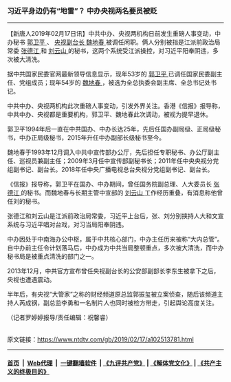 ### 习近平身边仍有“地雷”？ 中办央视两名要员被贬
------------------------

<div class="post_content">
 <p>
  【新唐人2019年02月17日讯】中共中办、央视两机构日前发生重磅人事变动，中办秘书
  <a href="https://www.ntdtv.com/gb/郭卫平.htm">
   郭卫平
  </a>
  、
  <a href="https://www.ntdtv.com/gb/央视副台长.htm">
   央视副台长
  </a>
  <a href="https://www.ntdtv.com/gb/魏地春.htm">
   魏地春
  </a>
  被调任闲职。俩人分别被指是江派前政治局常委
  <a href="https://www.ntdtv.com/gb/张德江.htm">
   张德江
  </a>
  和
  <a href="https://www.ntdtv.com/gb/刘云山.htm">
   刘云山
  </a>
  的秘书，这两个系统受江派操控，对习近平阳奉阴违，多次被大清洗。
 </p>
 <p>
  据中共国家民委官网最新领导信息显示，现年53岁的
  <a href="https://www.ntdtv.com/gb/郭卫平.htm">
   郭卫平
  </a>
  已调任国家民委副主任、党组成员；现年54岁的
  <a href="https://www.ntdtv.com/gb/魏地春.htm">
   魏地春
  </a>
  ，被选为全总执委会副主席、全总书记处书记。
 </p>
 <p>
  中共中办、央视两机构此次重磅人事变动，引发外界关注。香港《信报》报导称，中共中办、央视都是重要机构，郭卫平、魏地春此次调动，被视为提早退休。
 </p>
 <p>
  郭卫平1994年后一直在中共国办、中办长达25年，先后任国办副局级、正局级秘书，中办正局级秘书，2015年升任中办副部长级秘书至今。
 </p>
 <p>
  魏地春于1993年12月调入中共中宣传部办公厅，先后担任专职秘书、办公厅副主任、巡视员兼副主任；2009年3月任中宣传部副秘书长；2011年任中央央视分党组副书记、副台长。2018年任中央广播电视总台央视分党组副书记、副台长。
 </p>
 <p>
  《信报》报导称，郭卫平在国办、中办期间，曾任国务院副总理、人大委员长
  <a href="https://www.ntdtv.com/gb/张德江.htm">
   张德江
  </a>
  的秘书。而魏地春与长期主管中宣部的
  <a href="https://www.ntdtv.com/gb/刘云山.htm">
   刘云山
  </a>
  工作经历重叠，有消息称他曾任刘的秘书。
 </p>
 <p>
  张德江和刘云山是江派前政治局常委，习近平上台后，张、刘分别挟持人大和文宣系统与习近平唱对台戏，对习当局阳奉阴违。
 </p>
 <p>
  中办因处于中南海办公中枢，属于中共核心部门，中办主任历来被称“大内总管”。自中办前主任令计划落马后，中办成为中共当局整顿重点，多次被大清洗，而中办秘书局是被重点清洗的部门之一。
 </p>
 <p>
  2013年12月，中共官方宣布曾任央视副台长的公安部副部长李东生被拿下之后，央视也遭遇震动。
 </p>
 <p>
  半年后，有央视“大管家”之称的财经频道原总监郭振玺被立案侦查，随后该频道主持人芮成钢，副总监李勇和一名制片人也同时被检方带走，引起舆论高度关注。
 </p>
 <p>
  （记者罗婷婷报导/责任编辑：祝馨睿）
 </p>
 <div class="single_ad">
 </div>
</div>

<br/>原文链接：https://www.ntdtv.com/gb/2019/02/17/a102513781.html


------------------------
#### [首页](https://github.com/gfw-breaker/banned-news/blob/master/README.md) &nbsp;|&nbsp; [Web代理](https://github.com/labour-camp/helloworld) &nbsp;|&nbsp; [一键翻墙软件](https://github.com/gfw-breaker/nogfw/blob/master/README.md) &nbsp;| [《九评共产党》](https://github.com/gfw-breaker/9ping.md/blob/master/README.md#九评之一评共产党是什么) | [《解体党文化》](https://github.com/gfw-breaker/jtdwh.md/blob/master/README.md) | [《共产主义的终极目的》](https://github.com/gfw-breaker/gczydzjmd.md/blob/master/README.md)

